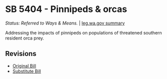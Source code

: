 # SB 5404 - Pinnipeds & orcas
*Status: Referred to Ways & Means.* | [leg.wa.gov summary](https://app.leg.wa.gov/billsummary?BillNumber=5404&Year=2021)

Addressing the impacts of pinnipeds on populations of threatened southern resident orca prey.

## Revisions
* [Original Bill](1/)
* [Substitute Bill](S/)